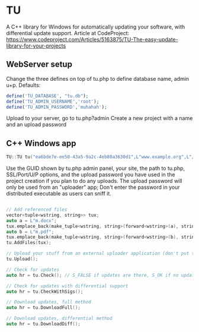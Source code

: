 # TU
A C++ library for Windows for automatically updating your software, with differential update support.
Article at CodeProject: https://www.codeproject.com/Articles/5163875/TU-The-easy-update-library-for-your-projects


## WebServer setup
Change the three defines on top of tu.php to define database name, admin u+p.
Defaults:


```PHP
define('TU_DATABASE', "tu.db");
define('TU_ADMIN_USERNAME','root');
define('TU_ADMIN_PASSWORD','muhahah');
```

Upload to your server, go to tu.php?admin
Create a new project with a name and an upload password


## C++ Windows app
```C++
TU::TU tu("ea6bde7e-ee50-43a5-9a2c-4eb80a3630d1",L"www.example.org",L"/update2/tu.php",true,443,0,0,0,L"12345678");
```

Use the GUID shown by tu.php admin panel, your site, the path to tu.php, SSL/Port/U/P options, and the upload password you have used in the project creation if you plan to do any uploads.
The upload password will only be used from an "uploader" app; Don't enter the password in your distributed executable as users can sniff it.




```C++

// Add referenced files
vector<tuple<wstring, string>> tux;
auto a = L"m.docx";
tux.emplace_back(make_tuple<wstring, string>(forward<wstring>(a), string("A44BC1B3-D919-4835-A7D8-FC633EB7B7EC")));
auto b = L"m.pdf";
tux.emplace_back(make_tuple<wstring, string>(forward<wstring>(b), string("A44BC1B3-D919-4835-A7D8-FC633EB7B7ED")));
tu.AddFiles(tux);

// Upload your stuff from an external uploader application (don't put this in a redistributed executable as it has to use your upload password)
tu.Upload();

// Check for updates
auto hr = tu.Check(); // S_FALSE if updates are there, S_OK if no updates needed.

// Check for updates with differential support
auto hr = tu.CheckWithSigs();

// Download updates, full method
auto hr = tu.DownloadFull();

// Download updates, differential method
auto hr = tu.DownloadDiff();

```



